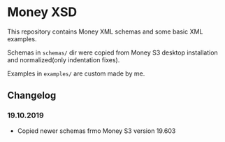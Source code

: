 # Money XSD

This repository contains Money XML schemas and some basic XML examples.

Schemas in `schemas/` dir were copied from Money S3 desktop installation and normalized(only indentation fixes).

Examples in `examples/` are custom made by me.

## Changelog

### 19.10.2019

* Copied newer schemas frmo Money S3 version 19.603
